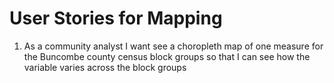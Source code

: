 # User Stories for Mapping
1. As a community analyst I want see a choropleth map of one measure for the Buncombe county census block groups so that I can see how the variable varies across the block groups
